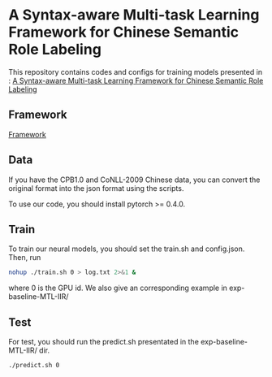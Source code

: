 # A Syntax-aware Multi-task Learning Framework for Chinese Semantic Role Labeling
This repository contains codes and configs for training models presented in : [A Syntax-aware Multi-task Learning Framework for Chinese Semantic Role Labeling](https://kirosummer.github.io/documents/papers/a_syntax_aware_mtl_framework_for_chinese_SRL.pdf)

## Framework
[Framework](img/proposed-framework-crop.jpg)
## Data
If you have the CPB1.0 and CoNLL-2009 Chinese data, you can convert the original format into the json format using the scripts.

To use our code, you should install pytorch >= 0.4.0.

## Train
To train our neural models, you should set the train.sh and config.json. Then, run
```bash
nohup ./train.sh 0 > log.txt 2>&1 &
```
where 0 is the GPU id.
We also give an corresponding example in exp-baseline-MTL-IIR/

## Test
For test, you should run the predict.sh presentated in the exp-baseline-MTL-IIR/ dir.
```bash
./predict.sh 0
```

